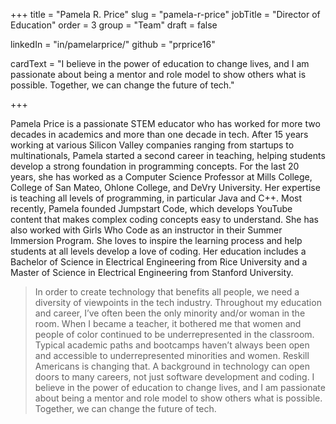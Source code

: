 +++
title = "Pamela R. Price"
slug = "pamela-r-price"
jobTitle = "Director of Education"
order = 3
group = "Team"
draft = false

linkedIn = "in/pamelarprice/"
github = "prprice16"

cardText = "I believe in the power of education to change lives, and I am passionate about being a mentor and role model to show others what is possible. Together, we can change the future of tech."

+++

Pamela Price is a passionate STEM educator who has worked for more two decades in academics and more than one decade in tech. After 15 years working at various Silicon Valley companies ranging from startups to multinationals, Pamela started a second career in teaching, helping students develop a strong foundation in programming concepts. For the last 20 years, she has worked as a Computer Science Professor at Mills College, College of San Mateo, Ohlone College, and DeVry University. Her expertise is teaching all levels of programming, in particular Java and C++. Most recently, Pamela founded Jumpstart Code, which develops YouTube content that makes complex coding concepts easy to understand. She has also worked with Girls Who Code as an instructor in their Summer Immersion Program. She loves to inspire the learning process and help students at all levels develop a love of coding. Her education includes a Bachelor of Science in Electrical Engineering from Rice University and a Master of Science in Electrical Engineering from Stanford University.

> In order to create technology that benefits all people, we need a diversity of viewpoints in the tech industry. Throughout my education and career, I’ve often been the only minority and/or woman in the room. When I became a teacher, it bothered me that women and people of color continued to be underrepresented in the classroom. Typical academic paths and bootcamps haven’t always been open and accessible to underrepresented minorities and women. Reskill Americans is changing that. A background in technology can open doors to many careers, not just software development and coding. I believe in the power of education to change lives, and I am passionate about being a mentor and role model to show others what is possible. Together, we can change the future of tech.

